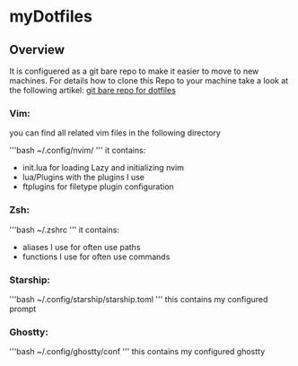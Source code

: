 # myDotfiles

## Overview
It is configuered as a git bare repo to make it easier to move to new machines.
For details how to clone this Repo to your machine take a look at the following artikel: [git bare repo for dotfiles](https://www.atlassian.com/git/tutorials/dotfiles "go to the artikel")


### Vim:
you can find all related vim files in the following directory

'''bash
~/.config/nvim/
'''
it contains:
- init.lua for loading Lazy and initializing nvim
- lua/Plugins with the plugins I use
- ftplugins for filetype plugin configuration


### Zsh:
'''bash
~/.zshrc
'''
it contains:
- aliases I use for often use paths
- functions I use for often use commands


### Starship:
'''bash
~/.config/starship/starship.toml
'''
this contains my configured prompt


### Ghostty:
'''bash
~/.config/ghostty/conf
'''
this contains my configured ghostty
